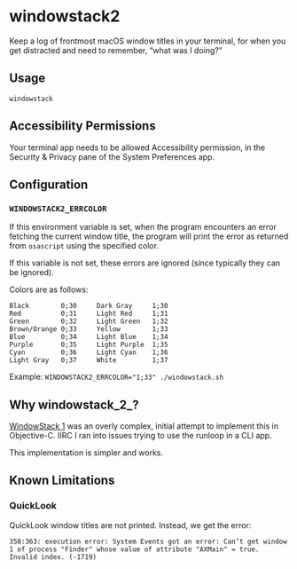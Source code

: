 # windowstack2

Keep a log of frontmost macOS window titles in your terminal, for when you get distracted and need to remember, “what was I doing?”

## Usage

```shell
windowstack
```

## Accessibility Permissions

Your terminal app needs to be allowed Accessibility permission, in the Security & Privacy pane of the System Preferences app.

## Configuration

### `WINDOWSTACK2_ERRCOLOR`

If this environment variable is set, when the program encounters an error fetching the current window title, the program will print the error as returned from `osascript` using the specified color.

If this variable is not set, these errors are ignored (since typically they can be ignored).

Colors are as follows:

```
Black        0;30     Dark Gray     1;30
Red          0;31     Light Red     1;31
Green        0;32     Light Green   1;32
Brown/Orange 0;33     Yellow        1;33
Blue         0;34     Light Blue    1;34
Purple       0;35     Light Purple  1;35
Cyan         0;36     Light Cyan    1;36
Light Gray   0;37     White         1;37
```

Example: `WINDOWSTACK2_ERRCOLOR="1;33" ./windowstack.sh`

## Why windowstack_2_?

[WindowStack 1](https://github.com/cdzombak/WindowStack) was an overly complex, initial attempt to implement this in Objective-C. IIRC I ran into issues trying to use the runloop in a CLI app.

This implementation is simpler and works.

## Known Limitations

### QuickLook

QuickLook window titles are not printed. Instead, we get the error:

```
358:363: execution error: System Events got an error: Can’t get window 1 of process "Finder" whose value of attribute "AXMain" = true. Invalid index. (-1719)
```
